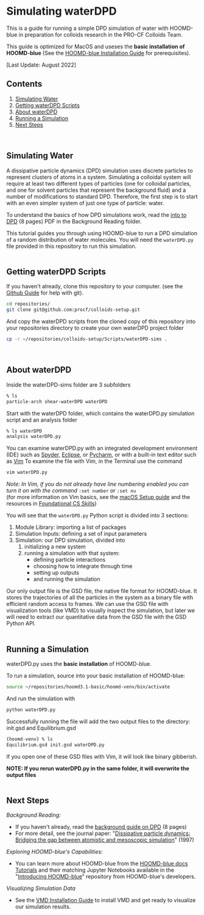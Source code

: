 # Simulating waterDPD

This is a guide for running a simple DPD simulation of water with HOOMD-blue in preparation for colloids research in the PRO-CF Colloids Team.

This guide is optimized for MacOS and useses the **basic installation of HOOMD-blue** (See the [HOOMD-blue Installation Guide](/01-HOOMDblue-Install-Guide.md) for prerequisites).

[Last Update: August 2022]

[HOOMD-blue]: http://glotzerlab.engin.umich.edu/hoomd-blue/

## Contents
1. [Simulating Water](/02-Simulating-waterDPD.md#simulating-water)
2. [Getting waterDPD Scripts](/02-Simulating-waterDPD.md#getting-waterdpd-scripts)
3. [About waterDPD](/02-Simulating-waterDPD.md#about-waterdpd)
4. [Running a Simulation](/02-Simulating-waterDPD.md#running-a-simulation)
5. [Next Steps](/02-Simulating-waterDPD.md#next-steps)

<br>

## Simulating Water

A dissipative particle dynamics (DPD) simulation uses discrete particles to represent clusters of atoms in a system. Simulating a colloidal system will require at least two different types of particles (one for colloidal particles, and one for solvent particles that represent the background fluid) and a number of modifications to standard DPD. Therefore, the first step is to start with an even simpler system of just one type of particle: water.

To understand the basics of how DPD simulations work, read the [into to DPD](/Background-Reading/1-DPD-8pg.pdf) (8 pages) PDF in the Background Reading folder.

This tutorial guides you through using HOOMD-blue to run a DPD simulation of a random distribution of water molecules. You will need the `waterDPD.py` file provided in this repository to run this simulation.
<br>
<br>
## Getting waterDPD Scripts

If you haven't already, clone this repository to your computer. (see the [Github Guide](https://github.com/procf/getting-started/blob/main/github-guide.md) for help with git).
```bash
cd repositories/
git clone git@github.com:procf/colloids-setup.git
```
And copy the waterDPD scripts from the cloned copy of this repository into your repositories directory to create your own waterDPD project folder
```bash
cp -r ~/repositories/colloids-setup/Scripts/waterDPD-sims .
```
<br>

## About waterDPD

Inside the waterDPD-sims folder are 3 subfolders
```bash
% ls
particle-arch shear-waterDPD waterDPD
```

Start with the waterDPD folder, which contains the waterDPD.py simulation script and an analysis folder
```bash
% ls waterDPD
analysis waterDPD.py
```

You can examine waterDPD.py with an integrated development environment (IDE) such as [Spyder](https://www.spyder-ide.org/), [Eclipse](https://www.eclipse.org/downloads/), or [Pycharm](https://www.jetbrains.com/pycharm/), or with a built-in text editor such as [Vim](https://www.vim.org/)
To examine the file with Vim, in the Terminal use the command
```bash
vim waterDPD.py
```
*Note: In Vim, if you do not already have line numbering enabled you can turn it on with the command* `:set number` *or* `:set nu`<br>
(for more information on Vim basics, see the [macOS Setup guide](/System-Setup/02-macOS-Setup.md#text-editors) and the resources in [Foundational CS Skills](/Programming-Resources#foundational-cs-skills))

You will see that the `waterDPD.py` Python script is divided into 3 sections:
1. Module Library: importing a list of packages
2. Simulation Inputs: defining a set of input parameters
3. Simulation: our DPD simulation, divided into
	1. initializing a new system
	2. running a simulation with that system:
		* defining particle interactions
		* choosing how to integrate through time
		* setting up outputs 
		* and running the simulation

Our only output file is the GSD file, the native file format for HOOMD-blue. It stores the trajectories of all the particles in the system as a binary file with efficient random access to frames. We can use the GSD file with visualization tools (like VMD) to visually inspect the simulation, but later we will need to extract our quantitative data from the GSD file with the GSD Python API.
<br>
<br>
## Running a Simulation

waterDPD.py uses the **basic installation** of HOOMD-blue.

To run a simulation, source into your basic installation of HOOMD-blue:
```bash
source ~/repositories/hoomd3.1-basic/hoomd-venv/bin/activate
```

And run the simulation with
```bash
python waterDPD.py
```

Successfully running the file will add the two output files to the directory: init.gsd and Equilibrium.gsd
```bash
(hoomd-venv) % ls
Equilibrium.gsd init.gsd waterDPD.py
```

If you open one of these GSD files with Vim, it will look like binary gibberish.

**NOTE: If you rerun waterDPD.py in the same folder, it will overwrite the output files**
<br>
<br>
## Next Steps

*Background Reading:*
* If you haven't already, read the [background guide on DPD](/Background-Reading/1-DPD-8pg.pdf) (8 pages)
* For more detail, see the journal paper: "[Dissipative particle dynamics: Bridging the gap between atomistic and mesoscopic simulation](https://doi.org/10.1063/1.474784)" (1997)

*Exploring HOOMD-blue's Capabilities:*
* You can learn more about HOOMD-blue from the [HOOMD-blue docs Tutorials](https://hoomd-blue.readthedocs.io/en/latest/tutorial/00-Introducing-HOOMD-blue/00-index.html) and their matching Jupyter Notebooks available in the "[Introducing HOOMD-blue](https://github.com/glotzerlab/hoomd-examples/tree/master/00-Introducing-HOOMD-blue)" repository from HOOMD-blue's developers.

*Visualizing Simulation Data*
* See the [VMD Installation Guide](/03-VMD-Install-Guide.md) to install VMD and get ready to visualize our simulation results.
